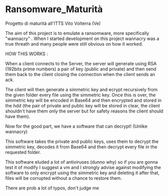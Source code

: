 # Ransomware_Maturità
Progetto di maturità all'ITTS Vito Volterra (Ve)

The aim of this project is to emulate a ransomware, more specifically "wannacry" . When I started development on this project wannacry was a true threath and many people were still obvious on how it worked.

HOW THIS WORKS :

When a client connects to the Server, the server will generate using RSA (192bits prime numbers) a pair of key (public and private) and then send them back to the client closing the connection when the client sends an ack.

The client will then generate a simmetric key and ecrypt recursively from the given folder every file using the simmetric key. Once this is over, the simmetric key will be encoded in Base64 and then encrypted and stored in the hdd (the pair of private and public key will be stored in clear, the client shouldn't have them only the server but for safety reasons the client should have them).

Now for the good part, we have a software that can decrypt! (Unlike wannacry)

This software takes the private and public keys, uses them to decrypt the simmetric key, decodes it from Base64 and then decrypt every file in the requested folder.


This software eluded a lot of antiviruses (dunno why) so if you are gonna test it of modify I suggest a vm and I strongly advise against modifying the software to only encrypt using the simmetric key and deleting it after that, files will be corrupted without a chance to restore them.

There are prob a lot of typos, don't judge me
